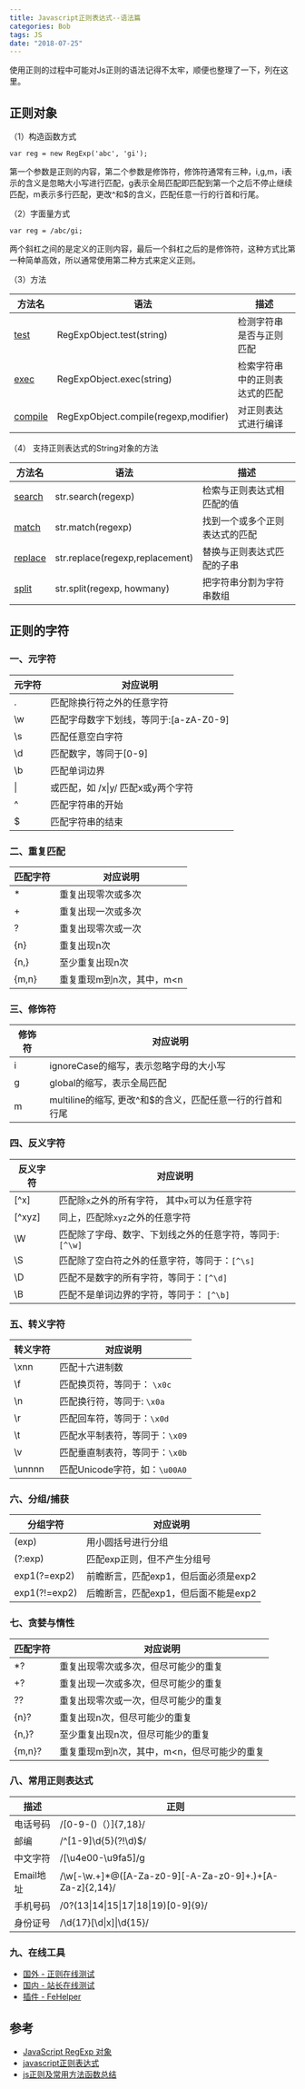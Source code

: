 ```yaml
---
title: Javascript正则表达式--语法篇
categories: Bob
tags: JS
date: "2018-07-25"
---
```


使用正则的过程中可能对Js正则的语法记得不太牢，顺便也整理了一下，列在这里。
<!--more-->
## 正则对象
（1）构造函数方式
```
var reg = new RegExp('abc', 'gi');
```
第一个参数是正则的内容，第二个参数是修饰符，修饰符通常有三种，i,g,m，i表示的含义是忽略大小写进行匹配，g表示全局匹配即匹配到第一个之后不停止继续匹配，m表示多行匹配，更改^和$的含义，匹配任意一行的行首和行尾。

（2）字面量方式
```
var reg = /abc/gi;
```
两个斜杠之间的是定义的正则内容，最后一个斜杠之后的是修饰符，这种方式比第一种简单高效，所以通常使用第二种方式来定义正则。

（3）方法

方法名|语法|描述
-|-|-
[test](http://www.w3school.com.cn/jsref/jsref_test_regexp.asp) | RegExpObject.test(string) |检测字符串是否与正则匹配
[exec](http://www.w3school.com.cn/jsref/jsref_exec_regexp.asp) | RegExpObject.exec(string) | 检索字符串中的正则表达式的匹配
[compile](http://www.w3school.com.cn/jsref/jsref_regexp_compile.asp) | RegExpObject.compile(regexp,modifier) | 对正则表达式进行编译

（4） 支持正则表达式的String对象的方法

方法名|语法|描述
-|-|-
[search](http://www.w3school.com.cn/jsref/jsref_search.asp) | str.search(regexp)|检索与正则表达式相匹配的值
[match](http://www.w3school.com.cn/jsref/jsref_match.asp) | str.match(regexp)|找到一个或多个正则表达式的匹配
[replace](http://www.w3school.com.cn/jsref/jsref_replace.asp) | str.replace(regexp,replacement) | 替换与正则表达式匹配的子串
[split](http://www.w3school.com.cn/jsref/jsref_split.asp) | str.split(regexp, howmany) | 把字符串分割为字符串数组

## 正则的字符
### 一、元字符
元字符     |    对应说明
--------- | --
.         | 匹配除换行符之外的任意字符
\w         | 匹配字母数字下划线，等同于:[a-zA-Z0-9]
\s         | 匹配任意空白字符
\d         | 匹配数字，等同于[0-9]
\b         | 匹配单词边界
&#124;        | 或匹配，如 /x&#124;y/ 匹配x或y两个字符
^         | 匹配字符串的开始
$         | 匹配字符串的结束

### 二、重复匹配
匹配字符     |    对应说明
--------- | --
*         | 重复出现零次或多次
+         | 重复出现一次或多次
?         | 重复出现零次或一次
{n}         | 重复出现n次
{n,}         | 至少重复出现n次
{m,n}         | 重复重现m到n次，其中，m<n

### 三、修饰符
修饰符     |    对应说明
--------- | --
i         | ignoreCase的缩写，表示忽略字母的大小写
g         | global的缩写，表示全局匹配
m         | multiline的缩写, 更改^和$的含义，匹配任意一行的行首和行尾


### 四、反义字符
反义字符     |    对应说明
--------- | --
[^x]         | 匹配除`x`之外的所有字符， 其中`x`可以为任意字符
[^xyz]         | 同上，匹配除`xyz`之外的任意字符
\W         | 匹配除了字母、数字、下划线之外的任意字符，等同于: `[^\w]`
\S         | 匹配除了空白符之外的任意字符，等同于：`[^\s]`
\D         | 匹配不是数字的所有字符，等同于：`[^\d]`
\B         | 匹配不是单词边界的字符，等同于： `[^\b]`

### 五、转义字符
转义字符     |    对应说明
--------- | --
\xnn         | 匹配十六进制数
\f         | 匹配换页符，等同于： `\x0c`
\n         | 匹配换行符，等同于: `\x0a`
\r         | 匹配回车符，等同于：`\x0d`
\t         | 匹配水平制表符，等同于：`\x09`
\v         | 匹配垂直制表符，等同于：`\x0b`
\unnnn         | 匹配Unicode字符，如：`\u00A0`

### 六、分组/捕获
分组字符     |    对应说明
--------- | --
(exp)        | 用小圆括号进行分组
(?:exp)        | 匹配exp正则，但不产生分组号
exp1(?=exp2)         | 前瞻断言，匹配exp1，但后面必须是exp2
exp1(?!=exp2) | 后瞻断言，匹配exp1，但后面不能是exp2

### 七、贪婪与惰性
匹配字符     |    对应说明
--------- | --
*?         | 重复出现零次或多次，但尽可能少的重复
+?         | 重复出现一次或多次，但尽可能少的重复
??         | 重复出现零次或一次，但尽可能少的重复
{n}?         | 重复出现n次，但尽可能少的重复
{n,}?         | 至少重复出现n次，但尽可能少的重复
{m,n}?         | 重复重现m到n次，其中，m<n，但尽可能少的重复


### 八、常用正则表达式
描述|正则
-|-
电话号码       | /[0-9-()（）]{7,18}/
邮编           | /^[1-9]\d{5}(?!\d)$/
中文字符       | /[\u4e00-\u9fa5]/g
Email地址      | /\w[-\w.+]*@([A-Za-z0-9][-A-Za-z0-9]+\.)+[A-Za-z]{2,14}/
手机号码       | /0?(13&#124;14&#124;15&#124;17&#124;18&#124;19)[0-9]{9}/
身份证号      | /\d{17}[\d&#124;x]&#124;\d{15}/


### 九、在线工具

- [国外 - 正则在线测试](https://regexr.com/)
- [国内 - 站长在线测试](http://tool.chinaz.com/regex/)
- [插件 - FeHelper](https://www.baidufe.com/fehelper)

## 参考
- [JavaScript RegExp 对象](http://www.w3school.com.cn/jsref/jsref_obj_regexp.asp)
- [javascript正则表达式](https://www.baidufe.com/item/eb10deb92f2c05ca32cf.html)
- [js正则及常用方法函数总结](https://www.cnblogs.com/myzhibie/p/4365142.html)